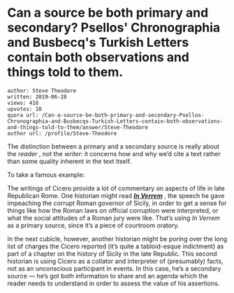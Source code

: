 # Can a source be both primary and secondary? Psellos' Chronographia and Busbecq's Turkish Letters contain both observations and things told to them.

	author: Steve Theodore
	written: 2019-06-28
	views: 416
	upvotes: 18
	quora url: /Can-a-source-be-both-primary-and-secondary-Psellos-Chronographia-and-Busbecqs-Turkish-Letters-contain-both-observations-and-things-told-to-them/answer/Steve-Theodore
	author url: /profile/Steve-Theodore


The distinction between a primary and a secondary source is really about the _reader_ , not the _writer:_ it concerns how and why we’d cite a text rather than some quality inherent in the text itself.

To take a famous example:

The writings of Cicero provide a lot of commentary on aspects of life in late Republican Rome. One historian might read ___[In Verrem](https://en.wikipedia.org/wiki/In_Verrem)___ , the speech he gave impeaching the corrupt Roman governor of Sicily, in order to get a sense for things like how the Roman laws on official corruption were interpreted, or what the social attitudes of a Roman jury were like. That’s using _In Verrem_ as a primary source, since it’s a piece of courtroom oratory.

In the next cubicle, however, another historian might be poring over the long list of charges the Cicero reported (it’s quite a tabloid-esque indictment) as part of a chapter on the history of Sicily in the late Republic. This second historian is using Cicero as a collator and interpreter of (presumably) facts, not as an unconscious participant in events. In this case, he’s a secondary source — he’s got both information to share and an agenda which the reader needs to understand in order to assess the value of his assertions.


